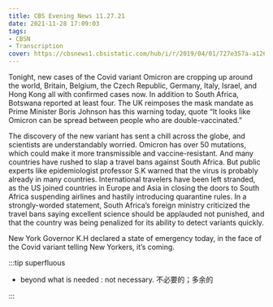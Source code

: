 ```yaml
---
title: CBS Evening News 11.27.21
date: 2021-11-28 17:09:03
tags:
- CBSN
- Transcription
cover: https://cbsnews1.cbsistatic.com/hub/i/r/2019/04/01/727e357a-a126-4138-a2c5-4d3222669d57/thumbnail/640x360/3ff2761028dc5c65cc4f07acd54bcd5c/cbsn2-logo-1920x1080.jpg
---
```

Tonight, new cases of the Covid variant Omicron are cropping up around the world, Britain, Belgium, the Czech Republic, Germany, Italy, Israel, and Hong Kong all with confirmed cases now. In addition to South Africa, Botswana reported at least four. The UK reimposes the mask mandate as Prime Minister Boris Johnson has this warning today, quote “It looks like Omicron can be spread between people who are double-vaccinated.”

The discovery of the new variant has sent a chill across the globe, and scientists are understandably worried. Omicron has over 50 mutations, which could make it more transmissible and vaccine-resistant. And many countries have rushed to slap a travel bans against South Africa. But public experts like epidemiologist professor S.K warned that the virus is probably already in many countries. International travelers have been left stranded, as the US joined countries in Europe and Asia in closing the doors to South Africa suspending airlines and hastily introducing quarantine rules. In a strongly-worded statement, South Africa’s foreign ministry criticized the travel bans saying excellent science should be applauded not punished, and that the country was being penalized for its ability to detect variants quickly. 

New York Governor K.H declared a state of emergency today, in the face of the Covid variant telling New Yorkers, it’s coming.


:::tip superfluous

- beyond what is needed : not necessary. 不必要的；多余的
  
:::